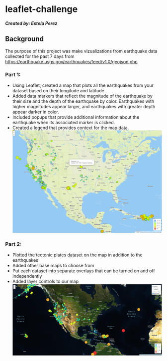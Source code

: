 # leaflet-challenge
##### Created by: Estela Perez
## Background
The purpose of this project was make vizualizations from earthquake data collected for the past 7 days from https://earthquake.usgs.gov/earthquakes/feed/v1.0/geojson.php

### Part 1:
* Using Leaflet, created a map that plots all the earthquakes from your dataset based on their longitude and latitude.
* Added data markers that reflect the magnitude of the earthquake by their size and the depth of the earthquake by color. Earthquakes with higher magnitudes appear larger, and earthquakes with greater depth appear darker in color.
* Included popups that provide additional information about the earthquake when its associated marker is clicked.
* Created a legend that provides context for the map data.
![alt text](images/earthquakes_visualization.PNG)

### Part 2:
* Plotted the tectonic plates dataset on the map in addition to the earthquakes
* Added other base maps to choose from
* Put each dataset into separate overlays that can be turned on and off independently
* Added layer controls to our map
![alt text](images/more_data.png)
